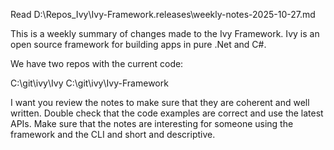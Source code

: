﻿Read D:\Repos\_Ivy\Ivy-Framework\.releases\weekly-notes-2025-10-27.md

This is a weekly summary of changes made to the Ivy Framework.
Ivy is an open source framework for building apps in pure .Net and C#.

We have two repos with the current code:

C:\git\ivy\Ivy
C:\git\ivy\Ivy-Framework

I want you review the notes to make sure that they are coherent and well written. Double check that the code examples are correct and use the latest APIs. Make sure that the notes are interesting for someone using the framework and the CLI and short and descriptive.
